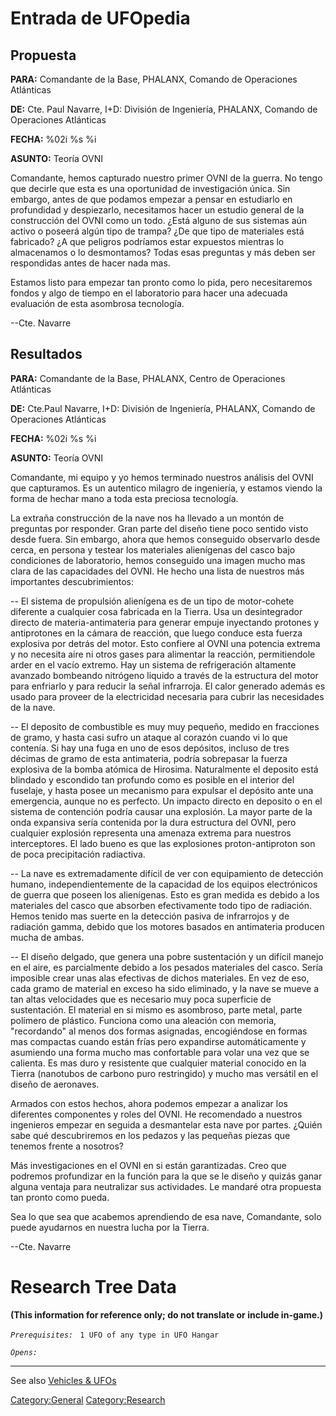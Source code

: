 # Entrada de UFOpedia

## Propuesta

**PARA:** Comandante de la Base, PHALANX, Comando de Operaciones
Atlánticas

**DE:** Cte. Paul Navarre, I+D: División de Ingeniería, PHALANX, Comando
de Operaciones Atlánticas

**FECHA:** %02i %s %i

**ASUNTO:** Teoría OVNI

Comandante, hemos capturado nuestro primer OVNI de la guerra. No tengo
que decirle que esta es una oportunidad de investigación única. Sin
embargo, antes de que podamos empezar a pensar en estudiarlo en
profundidad y despiezarlo, necesitamos hacer un estudio general de la
construcción del OVNI como un todo. ¿Está alguno de sus sistemas aún
activo o poseerá algún tipo de trampa? ¿De que tipo de materiales está
fabricado? ¿A que peligros podríamos estar expuestos mientras lo
almacenamos o lo desmontamos? Todas esas preguntas y más deben ser
respondidas antes de hacer nada mas.

Estamos listo para empezar tan pronto como lo pida, pero necesitaremos
fondos y algo de tiempo en el laboratorio para hacer una adecuada
evaluación de esta asombrosa tecnología.

--Cte. Navarre

## Resultados

**PARA:** Comandante de la Base, PHALANX, Centro de Operaciones
Atlánticas

**DE:** Cte.Paul Navarre, I+D: División de Ingeniería, PHALANX, Comando
de Operaciones Atlánticas

**FECHA:** %02i %s %i

**ASUNTO:** Teoría OVNI

Comandante, mi equipo y yo hemos terminado nuestros análisis del OVNI
que capturamos. Es un autentico milagro de ingeniería, y estamos viendo
la forma de hechar mano a toda esta preciosa tecnología.

La extraña construcción de la nave nos ha llevado a un montón de
preguntas por responder. Gran parte del diseño tiene poco sentido visto
desde fuera. Sin embargo, ahora que hemos conseguido observarlo desde
cerca, en persona y testear los materiales alienígenas del casco bajo
condiciones de laboratorio, hemos conseguido una imagen mucho mas clara
de las capacidades del OVNI. He hecho una lista de nuestros más
importantes descubrimientos:

-- El sistema de propulsión alienígena es de un tipo de motor-cohete
diferente a cualquier cosa fabricada en la Tierra. Usa un desintegrador
directo de materia-antimateria para generar empuje inyectando protones y
antiprotones en la cámara de reacción, que luego conduce esta fuerza
explosiva por detrás del motor. Esto confiere al OVNI una potencia
extrema y no necesita aire ni otros gases para alimentar la reacción,
permitiendole arder en el vacío extremo. Hay un sistema de refrigeración
altamente avanzado bombeando nitrógeno liquido a través de la estructura
del motor para enfriarlo y para reducir la señal infrarroja. El calor
generado además es usado para proveer de la electricidad necesaria para
cubrir las necesidades de la nave.

-- El deposito de combustible es muy muy pequeño, medido en fracciones
de gramo, y hasta casi sufro un ataque al corazón cuando vi lo que
contenía. Si hay una fuga en uno de esos depósitos, incluso de tres
décimas de gramo de esta antimateria, podría sobrepasar la fuerza
explosiva de la bomba atómica de Hirosima. Naturalmente el deposito está
blindado y escondido tan profundo como es posible en el interior del
fuselaje, y hasta posee un mecanismo para expulsar el depósito ante una
emergencia, aunque no es perfecto. Un impacto directo en deposito o en
el sistema de contención podría causar una explosión. La mayor parte de
la onda expansiva sería contenida por la dura estructura del OVNI, pero
cualquier explosión representa una amenaza extrema para nuestros
interceptores. El lado bueno es que las explosiones proton-antiproton
son de poca precipitación radiactiva.

-- La nave es extremadamente difícil de ver con equipamiento de
detección humano, independientemente de la capacidad de los equipos
electrónicos de guerra que poseen los alienígenas. Esto es gran medida
es debido a los materiales del casco que absorben efectivamente todo
tipo de radiación. Hemos tenido mas suerte en la detección pasiva de
infrarrojos y de radiación gamma, debido que los motores basados en
antimateria producen mucha de ambas.

-- El diseño delgado, que genera una pobre sustentación y un difícil
manejo en el aire, es parcialmente debido a los pesados materiales del
casco. Sería imposible crear unas alas efectivas de dichos materiales.
En vez de eso, cada gramo de material en exceso ha sido eliminado, y la
nave se mueve a tan altas velocidades que es necesario muy poca
superficie de sustentación. El material en si mismo es asombroso, parte
metal, parte polímero de plástico. Funciona como una aleación con
memoria, "recordando" al menos dos formas asignadas, encogiéndose en
formas mas compactas cuando están frías pero expandirse automáticamente
y asumiendo una forma mucho mas confortable para volar una vez que se
calienta. Es mas duro y resistente que cualquier material conocido en la
Tierra (nanotubos de carbono puro restringido) y mucho mas versátil en
el diseño de aeronaves.

Armados con estos hechos, ahora podemos empezar a analizar los
diferentes componentes y roles del OVNI. He recomendado a nuestros
ingenieros empezar en seguida a desmantelar esta nave por partes. ¿Quién
sabe qué descubriremos en los pedazos y las pequeñas piezas que tenemos
frente a nosotros?

Más investigaciones en el OVNI en si están garantizadas. Creo que
podremos profundizar en la función para la que se le diseño y quizás
ganar alguna ventaja para neutralizar sus actividades. Le mandaré otra
propuesta tan pronto como pueda.

Sea lo que sea que acabemos aprendiendo de esa nave, Comandante, solo
puede ayudarnos en nuestra lucha por la Tierra.

--Cte. Navarre

# Research Tree Data

**(This information for reference only; do not translate or include
in-game.)**

*`Prerequisites:`*
` 1 UFO of any type in UFO Hangar`

*`Opens:`*

------------------------------------------------------------------------

See also [Vehicles & UFOs](Vehicles_&_UFOs "wikilink")

[Category:General](Category:General "wikilink")
[Category:Research](Category:Research "wikilink")